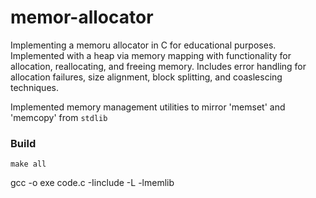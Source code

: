 # memor-allocator
Implementing a memoru allocator in C for educational purposes. Implemented with a heap
via memory mapping with functionality for allocation, reallocating, and freeing memory.
Includes error handling for allocation failures, size alignment, block splitting, and coaslescing techniques.

Implemented memory management utilities to mirror 'memset' and 'memcopy' from `stdlib`

### Build
`make all`

gcc -o exe code.c -Iinclude -L -lmemlib

